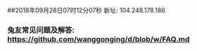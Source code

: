 ##2018年09月28日07时12分07秒 新址: 104.248.178.186
### 兔友常见问题及解答: https://github.com/wanggonging/d/blob/w/FAQ.md
